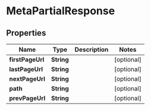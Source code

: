 
# MetaPartialResponse

## Properties
Name | Type | Description | Notes
------------ | ------------- | ------------- | -------------
**firstPageUrl** | **String** |  |  [optional]
**lastPageUrl** | **String** |  |  [optional]
**nextPageUrl** | **String** |  |  [optional]
**path** | **String** |  |  [optional]
**prevPageUrl** | **String** |  |  [optional]



